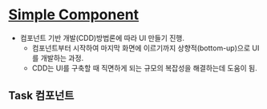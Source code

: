 # [Simple Component](https://storybook.js.org/tutorials/intro-to-storybook/react/ko/simple-component/)

- 컴포넌트 기반 개발(CDD)방법론에 따라 UI 만들기 진행.
  - 컴포넌트부터 시작하여 마지막 화면에 이르기까지 상향적(bottom-up)으로 UI를 개발하는 과정.
  - CDD는 UI를 구축할 때 직면하게 되는 규모의 복잡성을 해결하는데 도움이 됨.

## Task 컴포넌트
